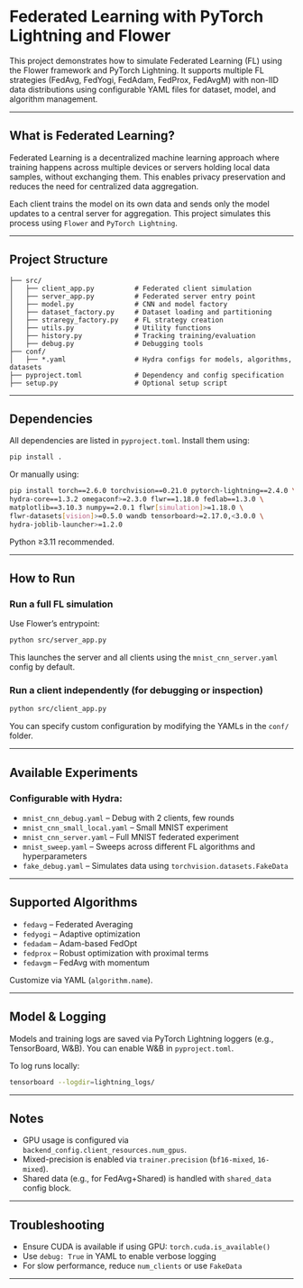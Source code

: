 # Federated Learning with PyTorch Lightning and Flower

This project demonstrates how to simulate Federated Learning (FL) using the Flower framework and PyTorch Lightning. It supports multiple FL strategies (FedAvg, FedYogi, FedAdam, FedProx, FedAvgM) with non-IID data distributions using configurable YAML files for dataset, model, and algorithm management.

---

## What is Federated Learning?

Federated Learning is a decentralized machine learning approach where training happens across multiple devices or servers holding local data samples, without exchanging them. This enables privacy preservation and reduces the need for centralized data aggregation. 

Each client trains the model on its own data and sends only the model updates to a central server for aggregation. This project simulates this process using `Flower` and `PyTorch Lightning`.

---

## Project Structure

```text
├── src/
│   ├── client_app.py          # Federated client simulation
│   ├── server_app.py          # Federated server entry point
│   ├── model.py               # CNN and model factory
│   ├── dataset_factory.py     # Dataset loading and partitioning
│   ├── straregy_factory.py    # FL strategy creation
│   ├── utils.py               # Utility functions
│   ├── history.py             # Tracking training/evaluation
│   ├── debug.py               # Debugging tools
├── conf/
│   ├── *.yaml                 # Hydra configs for models, algorithms, datasets
├── pyproject.toml             # Dependency and config specification
├── setup.py                   # Optional setup script
````

---

## Dependencies

All dependencies are listed in `pyproject.toml`. Install them using:

```bash
pip install .
```

Or manually using:

```bash
pip install torch==2.6.0 torchvision==0.21.0 pytorch-lightning==2.4.0 \
hydra-core==1.3.2 omegaconf>=2.3.0 flwr==1.18.0 fedlab==1.3.0 \
matplotlib==3.10.3 numpy==2.0.1 flwr[simulation]>=1.18.0 \
flwr-datasets[vision]>=0.5.0 wandb tensorboard>=2.17.0,<3.0.0 \
hydra-joblib-launcher>=1.2.0
```

Python ≥3.11 recommended.

---

## How to Run

### Run a full FL simulation

Use Flower’s entrypoint:

```bash
python src/server_app.py
```

This launches the server and all clients using the `mnist_cnn_server.yaml` config by default.

### Run a client independently (for debugging or inspection)

```bash
python src/client_app.py
```

You can specify custom configuration by modifying the YAMLs in the `conf/` folder.

---

## Available Experiments

### Configurable with Hydra:

* `mnist_cnn_debug.yaml` – Debug with 2 clients, few rounds
* `mnist_cnn_small_local.yaml` – Small MNIST experiment
* `mnist_cnn_server.yaml` – Full MNIST federated experiment
* `mnist_sweep.yaml` – Sweeps across different FL algorithms and hyperparameters
* `fake_debug.yaml` – Simulates data using `torchvision.datasets.FakeData`

---

## Supported Algorithms

* `fedavg` – Federated Averaging
* `fedyogi` – Adaptive optimization
* `fedadam` – Adam-based FedOpt
* `fedprox` – Robust optimization with proximal terms
* `fedavgm` – FedAvg with momentum

Customize via YAML (`algorithm.name`).

---

## Model & Logging

Models and training logs are saved via PyTorch Lightning loggers (e.g., TensorBoard, W\&B). You can enable W\&B in `pyproject.toml`.

To log runs locally:

```bash
tensorboard --logdir=lightning_logs/
```

---

## Notes

* GPU usage is configured via `backend_config.client_resources.num_gpus`.
* Mixed-precision is enabled via `trainer.precision` (`bf16-mixed`, `16-mixed`).
* Shared data (e.g., for FedAvg+Shared) is handled with `shared_data` config block.

---

## Troubleshooting

* Ensure CUDA is available if using GPU: `torch.cuda.is_available()`
* Use `debug: True` in YAML to enable verbose logging
* For slow performance, reduce `num_clients` or use `FakeData`

---

